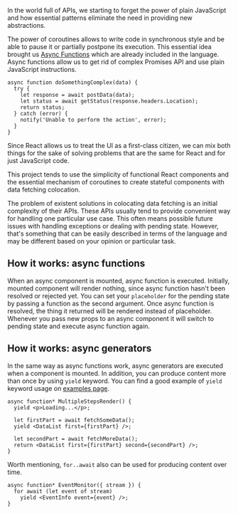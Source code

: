 In the world full of APIs, we starting to forget the power of plain JavaScript
and how essential patterns eliminate the need in providing new abstractions.

The power of coroutines allows to write code in synchronous style and be able
to pause it or partially postpone its execution. This essential idea brought us
[Async Functions](https://github.com/tc39/ecmascript-asyncawait) which are
already included in the language. Async functions allow us to get rid of
complex Promises API and use plain JavaScript instructions.

    async function doSomethingComplex(data) {
      try {
        let response = await postData(data);
        let status = await getStatus(response.headers.Location);
        return status;
      } catch (error) {
        notify('Unable to perform the action', error);
      }
    }

Since React allows us to treat the UI as a first-class citizen, we can mix both
things for the sake of solving problems that are the same for React and for
just JavaScript code.

This project tends to use the simplicity of functional React components and the
essential mechanism of coroutines to create stateful components with data
fetching colocation.

The problem of existent solutions in colocating data fetching is an initial
complexity of their APIs. These APIs usually tend to provide convenient way for
handling one particular use case. This often means possible future issues with
handling exceptions or dealing with pending state. However, that's something
that can be easily described in terms of the language and may be different
based on your opinion or particular task.

## How it works: async functions

When an async component is mounted, async function is executed. Initially,
mounted component will render nothing, since async function hasn't been
resolved or rejected yet. You can set your `placeholder` for the pending state
by passing a function as the second argument. Once async function is resolved,
the thing it returned will be rendered instead of placeholder. Whenever you pass
new props to an async component it will switch to pending state and execute
async function again.

## How it works: async generators

In the same way as async functions work, async generators are executed when a
component is mounted. In addition, you can produce content more than once by
using `yield` keyword. You can find a good example of `yield` keyword usage on
[examples page](/Examples.html).

    async function* MultipleStepsRender() {
      yield <p>Loading...</p>;

      let firstPart = await fetchSomeData();
      yield <DataList first={firstPart} />;

      let secondPart = await fetchMoreData();
      return <DataList first={firstPart} second={secondPart} />;
    }

Worth mentioning, `for..await` also can be used for producing content over time.

    async function* EventMonitor({ stream }) {
      for await (let event of stream)
        yield <EventInfo event={event} />;
    }
